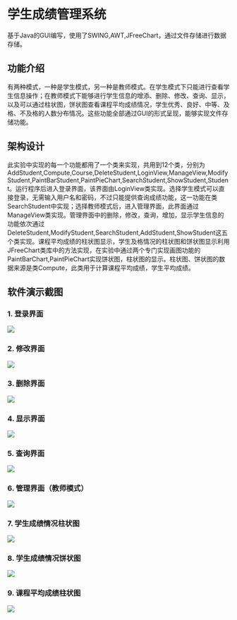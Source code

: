 # 学生成绩管理系统

​		基于Java的GUI编写，使用了SWING,AWT,JFreeChart，通过文件存储进行数据存储。

## 功能介绍

​		有两种模式，一种是学生模式，另一种是教师模式。在学生模式下只能进行查看学生信息操作；在教师模式下能够进行学生信息的增添、删除、修改、查询、显示，以及可以通过柱状图，饼状图查看课程平均成绩情况，学生优秀、良好、中等、及格、不及格的人数分布情况。这些功能全部通过GUI的形式呈现，能够实现文件存储功能。

## 架构设计

​		此实验中实现的每一个功能都用了一个类来实现，共用到12个类，分别为AddStudent,Compute,Course,DeleteStudent,LoginView,ManageView,ModifyStudent,PaintBarStudent,PaintPieChart,SearchStudent,ShowStudent,Student。运行程序后进入登录界面，该界面由LoginView类实现。选择学生模式可以直接登录，无需输入用户名和密码，不过只能提供查询成绩功能，这一功能在类SearchStudent中实现；选择教师模式后，进入管理界面，此界面通过ManageView类实现。管理界面中的删除，修改，查询，增加，显示学生信息的功能依次通过DeleteStudent,ModifyStudent,SearchStudent,AddStudent,ShowStudent这五个类实现。课程平均成绩的柱状图显示，学生及格情况的柱状图和饼状图显示利用JFreeChart类库中的方法实现，在实验中通过两个专门实现画图功能的PaintBarChart,PaintPieChart实现饼状图，柱状图的显示。柱状图、饼状图的数据来源是类Compute，此类用于计算课程平均成绩，学生平均成绩。

##  软件演示截图

### 1.  登录界面

![](https://github.com/DIY-Z/Student-Information-Management-System/blob/master/Readme中的图片/登录界面.png)

### 2.  修改界面

![](https://github.com/DIY-Z/Student-Information-Management-System/blob/master/Readme中的图片/修改界面.png)

### 3.  删除界面

![](https://github.com/DIY-Z/Student-Information-Management-System/blob/master/Readme中的图片/删除界面.png)

### 4. 显示界面

![](https://github.com/DIY-Z/Student-Information-Management-System/blob/master/Readme中的图片/显示界面.png)

### 5. 查询界面

![](https://github.com/DIY-Z/Student-Information-Management-System/blob/master/Readme中的图片/查询界面.png)

### 6. 管理界面（教师模式）

![](https://github.com/DIY-Z/Student-Information-Management-System/blob/master/Readme中的图片/管理界面（教师模式）.png)

### 7. 学生成绩情况柱状图

![](https://github.com/DIY-Z/Student-Information-Management-System/blob/master/Readme中的图片/学生成绩情况柱状图.png)

### 8. 学生成绩情况饼状图

![](https://github.com/DIY-Z/Student-Information-Management-System/blob/master/Readme中的图片/学生成绩情况饼状图.png)

### 9. 课程平均成绩柱状图

![](https://github.com/DIY-Z/Student-Information-Management-System/blob/master/Readme中的图片/课程平均成绩柱状图.png)



